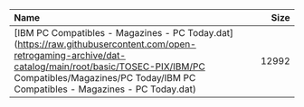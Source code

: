 |Name|Size|
|:---|---:|
|[IBM PC Compatibles - Magazines - PC Today.dat](https://raw.githubusercontent.com/open-retrogaming-archive/dat-catalog/main/root/basic/TOSEC-PIX/IBM/PC Compatibles/Magazines/PC Today/IBM PC Compatibles - Magazines - PC Today.dat)|12992|
